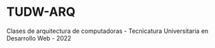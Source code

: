 # TUDW-ARQ
Clases de arquitectura de computadoras - Tecnicatura Universitaria en Desarrollo Web - 2022
